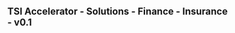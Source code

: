 TSI Accelerator - Solutions - Finance - Insurance - v0.1
--------------------------------------------------------------------------------------------


